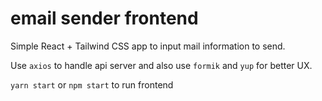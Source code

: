 # email sender frontend

Simple React + Tailwind CSS app to input mail information to send.

Use `axios` to handle api server and also use `formik` and `yup` for better UX.

`yarn start` or `npm start` to run frontend
